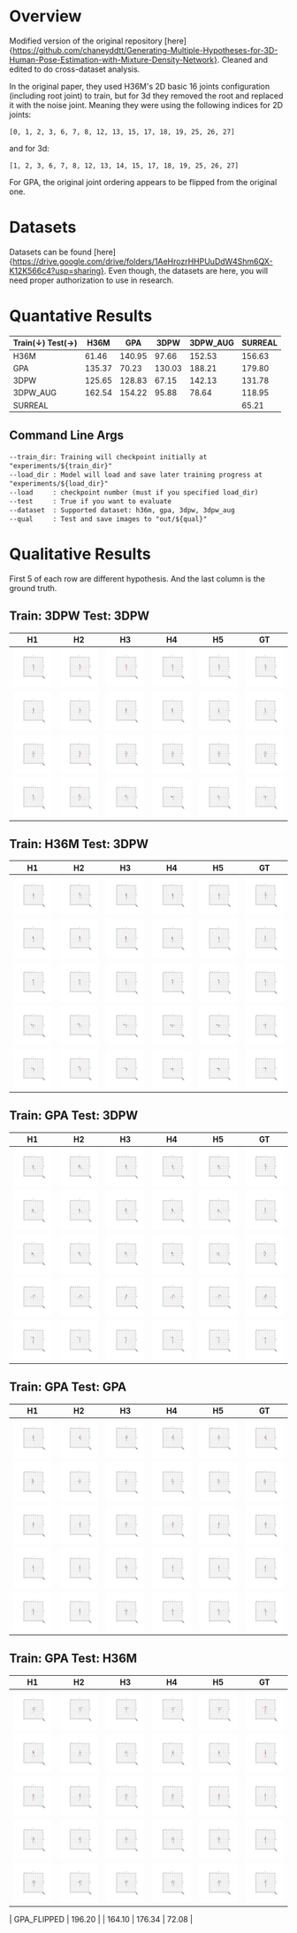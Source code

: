 # Overview

Modified version of the original repository [here]{https://github.com/chaneyddtt/Generating-Multiple-Hypotheses-for-3D-Human-Pose-Estimation-with-Mixture-Density-Network}. Cleaned and edited to do cross-dataset analysis.

In the original paper, they used H36M's 2D basic 16 joints configuration (including root joint) to train, but for 3d they removed the root and replaced it with the noise joint. Meaning they were using the following indices for 2D joints: 

```
[0, 1, 2, 3, 6, 7, 8, 12, 13, 15, 17, 18, 19, 25, 26, 27]
```
and for 3d:
```
[1, 2, 3, 6, 7, 8, 12, 13, 14, 15, 17, 18, 19, 25, 26, 27]
```

For GPA, the original joint ordering appears to be flipped from the original one.

# Datasets
Datasets can be found [here]{https://drive.google.com/drive/folders/1AeHrozrHHPUuDdW4Shm6QX-K12K566c4?usp=sharing}. Even though, the datasets are here, you will need proper authorization to use in research.

# Quantative Results

| Train(&#8595;) Test(&#8594;)   |  H36M  |  GPA   |  3DPW  | 3DPW_AUG | SURREAL |
|--------------------------------|--------|--------|--------|----------|---------|
| H36M                           |  61.46 | 140.95 |  97.66 |   152.53 |  156.63 |
| GPA                            | 135.37 |  70.23 | 130.03 |   188.21 |  179.80 |
| 3DPW                           | 125.65 | 128.83 |  67.15 |   142.13 |  131.78 |
| 3DPW_AUG                       | 162.54 | 154.22 |  95.88 |    78.64 |  118.95 |
| SURREAL                        |        |        |        |          |   65.21 |

## Command Line Args
```
--train_dir: Training will checkpoint initially at "experiments/${train_dir}"
--load_dir : Model will load and save later training progress at "experiments/${load_dir}"
--load     : checkpoint number (must if you specified load_dir)
--test     : True if you want to evaluate
--dataset  : Supported dataset: h36m, gpa, 3dpw, 3dpw_aug
--qual     : Test and save images to "out/${qual}"
```

# Qualitative Results
First 5 of each row are different hypothesis. And the last column is the ground truth.

## Train: 3DPW Test: 3DPW
| H1 | H2 | H3 | H4 | H5 | GT |
|----|----|----|----|----|----|
| <img src="./out/3dpw_3dpw/0_0.png"> | <img src="./out/3dpw_3dpw/0_1.png"> | <img src="./out/3dpw_3dpw/0_2.png"> | <img src="./out/3dpw_3dpw/0_3.png"> | <img src="./out/3dpw_3dpw/0_4.png"> | <img src="./out/3dpw_3dpw/0_gt.png"> |
| <img src="./out/3dpw_3dpw/1_0.png"> | <img src="./out/3dpw_3dpw/1_1.png"> | <img src="./out/3dpw_3dpw/1_2.png"> | <img src="./out/3dpw_3dpw/1_3.png"> | <img src="./out/3dpw_3dpw/1_4.png"> | <img src="./out/3dpw_3dpw/1_gt.png"> |
| <img src="./out/3dpw_3dpw/3_0.png"> | <img src="./out/3dpw_3dpw/3_1.png"> | <img src="./out/3dpw_3dpw/3_2.png"> | <img src="./out/3dpw_3dpw/3_3.png"> | <img src="./out/3dpw_3dpw/3_4.png"> | <img src="./out/3dpw_3dpw/3_gt.png"> |
| <img src="./out/3dpw_3dpw/10_0.png"> | <img src="./out/3dpw_3dpw/10_1.png"> | <img src="./out/3dpw_3dpw/10_2.png"> | <img src="./out/3dpw_3dpw/10_3.png"> | <img src="./out/3dpw_3dpw/10_4.png"> | <img src="./out/3dpw_3dpw/10_gt.png"> |

## Train: H36M Test: 3DPW
| H1 | H2 | H3 | H4 | H5 | GT |
|----|----|----|----|----|----|
| <img src="./out/h36m_3dpw/0_0.png"> | <img src="./out/h36m_3dpw/0_1.png"> | <img src="./out/h36m_3dpw/0_2.png"> | <img src="./out/h36m_3dpw/0_3.png"> | <img src="./out/h36m_3dpw/0_4.png"> | <img src="./out/h36m_3dpw/0_gt.png"> |
| <img src="./out/h36m_3dpw/1_0.png"> |  <img src="./out/h36m_3dpw/1_1.png"> | <img src="./out/h36m_3dpw/1_2.png"> | <img src="./out/h36m_3dpw/1_3.png"> | <img src="./out/h36m_3dpw/1_4.png"> | <img src="./out/h36m_3dpw/1_gt.png"> |
| <img src="./out/h36m_3dpw/9_0.png"> |  <img src="./out/h36m_3dpw/9_1.png"> | <img src="./out/h36m_3dpw/9_2.png"> | <img src="./out/h36m_3dpw/9_3.png"> | <img src="./out/h36m_3dpw/9_4.png"> | <img src="./out/h36m_3dpw/9_gt.png"> |
| <img src="./out/h36m_3dpw/10_0.png"> | <img src="./out/h36m_3dpw/10_1.png"> | <img src="./out/h36m_3dpw/10_2.png"> | <img src="./out/h36m_3dpw/10_3.png"> | <img src="./out/h36m_3dpw/10_4.png"> | <img src="./out/h36m_3dpw/10_gt.png"> |
| <img src="./out/h36m_3dpw/11_0.png"> | <img src="./out/h36m_3dpw/11_1.png"> | <img src="./out/h36m_3dpw/11_2.png"> | <img src="./out/h36m_3dpw/11_3.png"> | <img src="./out/h36m_3dpw/11_4.png"> | <img src="./out/h36m_3dpw/11_gt.png"> |

## Train: GPA Test: 3DPW
| H1 | H2 | H3 | H4 | H5 | GT |
|----|----|----|----|----|----|
| <img src="./out/gpa_3dpw/0_0.png"> | <img src="./out/gpa_3dpw/0_1.png"> | <img src="./out/gpa_3dpw/0_2.png"> | <img src="./out/gpa_3dpw/0_3.png"> | <img src="./out/gpa_3dpw/0_4.png"> | <img src="./out/gpa_3dpw/0_gt.png"> |
| <img src="./out/gpa_3dpw/1_0.png"> | <img src="./out/gpa_3dpw/1_1.png"> | <img src="./out/gpa_3dpw/1_2.png"> | <img src="./out/gpa_3dpw/1_3.png"> | <img src="./out/gpa_3dpw/1_4.png"> | <img src="./out/gpa_3dpw/1_gt.png"> |
| <img src="./out/gpa_3dpw/2_0.png"> | <img src="./out/gpa_3dpw/2_1.png"> | <img src="./out/gpa_3dpw/2_2.png"> | <img src="./out/gpa_3dpw/2_3.png"> | <img src="./out/gpa_3dpw/2_4.png"> | <img src="./out/gpa_3dpw/2_gt.png"> |
| <img src="./out/gpa_3dpw/7_0.png"> | <img src="./out/gpa_3dpw/7_1.png"> | <img src="./out/gpa_3dpw/7_2.png"> | <img src="./out/gpa_3dpw/7_3.png"> | <img src="./out/gpa_3dpw/7_4.png"> | <img src="./out/gpa_3dpw/7_gt.png"> |
| <img src="./out/gpa_3dpw/12_0.png"> | <img src="./out/gpa_3dpw/12_1.png"> | <img src="./out/gpa_3dpw/12_2.png"> | <img src="./out/gpa_3dpw/12_3.png"> | <img src="./out/gpa_3dpw/12_4.png"> | <img src="./out/gpa_3dpw/12_gt.png"> |

## Train: GPA Test: GPA
| H1 | H2 | H3 | H4 | H5 | GT |
|----|----|----|----|----|----|
| <img src="./out/gpa_gpa/0_0.png"> | <img src="./out/gpa_gpa/0_1.png"> | <img src="./out/gpa_gpa/0_2.png"> | <img src="./out/gpa_gpa/0_3.png"> | <img src="./out/gpa_gpa/0_4.png"> | <img src="./out/gpa_gpa/0_gt.png"> |
| <img src="./out/gpa_gpa/1_0.png"> | <img src="./out/gpa_gpa/1_1.png"> | <img src="./out/gpa_gpa/1_2.png"> | <img src="./out/gpa_gpa/1_3.png"> | <img src="./out/gpa_gpa/1_4.png"> | <img src="./out/gpa_gpa/1_gt.png"> |
| <img src="./out/gpa_gpa/2_0.png"> | <img src="./out/gpa_gpa/2_1.png"> | <img src="./out/gpa_gpa/2_2.png"> | <img src="./out/gpa_gpa/2_3.png"> | <img src="./out/gpa_gpa/2_4.png"> | <img src="./out/gpa_gpa/2_gt.png"> |
|  <img src="./out/gpa_gpa/3_0.png"> | <img src="./out/gpa_gpa/3_1.png"> | <img src="./out/gpa_gpa/3_2.png"> | <img src="./out/gpa_gpa/3_3.png"> | <img src="./out/gpa_gpa/3_4.png"> | <img src="./out/gpa_gpa/3_gt.png"> |
| <img src="./out/gpa_gpa/4_0.png"> | <img src="./out/gpa_gpa/4_1.png"> | <img src="./out/gpa_gpa/4_2.png"> | <img src="./out/gpa_gpa/4_3.png"> | <img src="./out/gpa_gpa/4_4.png"> | <img src="./out/gpa_gpa/4_gt.png"> |

## Train: GPA Test: H36M
| H1 | H2 | H3 | H4 | H5 | GT |
|----|----|----|----|----|----|
| <img src="./out/gpa_h36m/0_0.png"> | <img src="./out/gpa_h36m/0_1.png"> | <img src="./out/gpa_h36m/0_2.png"> | <img src="./out/gpa_h36m/0_3.png"> | <img src="./out/gpa_h36m/0_4.png"> | <img src="./out/gpa_h36m/0_gt.png"> |
| <img src="./out/gpa_h36m/1_0.png"> | <img src="./out/gpa_h36m/1_1.png"> | <img src="./out/gpa_h36m/1_2.png"> | <img src="./out/gpa_h36m/1_3.png"> | <img src="./out/gpa_h36m/1_4.png"> | <img src="./out/gpa_h36m/1_gt.png"> |
| <img src="./out/gpa_h36m/2_0.png"> | <img src="./out/gpa_h36m/2_1.png"> | <img src="./out/gpa_h36m/2_2.png"> | <img src="./out/gpa_h36m/2_3.png"> | <img src="./out/gpa_h36m/2_4.png"> | <img src="./out/gpa_h36m/2_gt.png"> |
| <img src="./out/gpa_h36m/3_0.png"> | <img src="./out/gpa_h36m/3_1.png"> | <img src="./out/gpa_h36m/3_2.png"> | <img src="./out/gpa_h36m/3_3.png"> | <img src="./out/gpa_h36m/3_4.png"> | <img src="./out/gpa_h36m/3_gt.png"> |
| <img src="./out/gpa_h36m/4_0.png"> | <img src="./out/gpa_h36m/4_1.png"> | <img src="./out/gpa_h36m/4_2.png"> | <img src="./out/gpa_h36m/4_3.png"> | <img src="./out/gpa_h36m/4_4.png"> | <img src="./out/gpa_h36m/4_gt.png"> |


| GPA_FLIPPED                    | 196.20 |        | 164.10 |   176.34 |       72.08 |